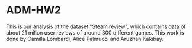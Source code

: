 # ADM-HW2
This is our analysis of the dataset "Steam review", which contains data of about 21 milion user reviews of around 300 different games. 
This work is done by Camilla Lombardi, Alice Palmucci and Aruzhan Kakibay.
